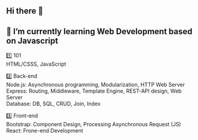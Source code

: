 ## Hi there 👋

🌱 I’m currently learning Web Development based on Javascript
- 

1️⃣ 101<br>
HTML/CSSS, JavaScript<br>

2️⃣ Back-end<br>
Node.js: Asynchronous programming, Modularization, HTTP Web Server<br>
Express: Routing, Middleware, Template Engine, REST-API design, Web Server<br>
Database: DB, SQL, CRUD, Join, Index<br>

3️⃣ Front-end<br>
Bootstrap: Component Design, Processing Asynchronous Request (JS)<br>
React: Frone-end Development<br>


<!--
**Better2day/Better2day** is a ✨ _special_ ✨ repository because its `README.md` (this file) appears on your GitHub profile.

Here are some ideas to get you started:

- 🔭 I’m currently working on ...

- 👯 I’m looking to collaborate on ...
- 🤔 I’m looking for help with ...
- 💬 Ask me about ...
- 📫 How to reach me: ...
- 😄 Pronouns: ...
- ⚡ Fun fact: ...
-->
